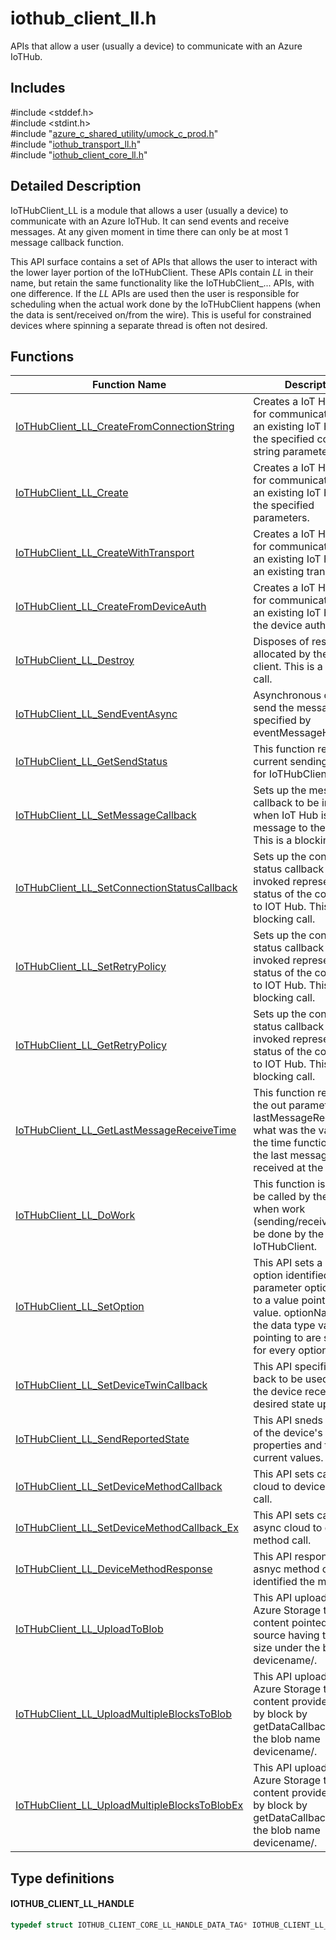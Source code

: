 # iothub_client_ll.h 

APIs that allow a user (usually a device) to communicate with an Azure IoTHub.

## Includes

\#include <stddef.h>  
\#include <stdint.h>  
\#include "[azure_c_shared_utility/umock_c_prod.h](iot-c-ref-umock-c-prod-h.md)"  
\#include "[iothub_transport_ll.h](iot-c-ref-iothub-transport-ll-h.md)"  
\#include "[iothub_client_core_ll.h](iot-c-ref-iothub-client-core-ll-h.md)"  

## Detailed Description

IoTHubClient_LL is a module that allows a user (usually a device) to communicate with an Azure IoTHub. It can send events and receive messages. At any given moment in time there can only be at most 1 message callback function.

This API surface contains a set of APIs that allows the user to interact with the lower layer portion of the IoTHubClient. These APIs contain _LL_ in their name, but retain the same functionality like the IoTHubClient_... APIs, with one difference. If the _LL_ APIs are used then the user is responsible for scheduling when the actual work done by the IoTHubClient happens (when the data is sent/received on/from the wire). This is useful for constrained devices where spinning a separate thread is often not desired.

## Functions

Function Name                  | Description                                
--------------------------------|---------------------------------------------
[IoTHubClient_LL_CreateFromConnectionString](./iot-c-ref-iothub-client-ll-h/iothubclient-ll-createfromconnectionstring.md)            | Creates a IoT Hub client for communication with an existing IoT Hub using the specified connection string parameter.
[IoTHubClient_LL_Create](./iot-c-ref-iothub-client-ll-h/iothubclient-ll-create.md)            | Creates a IoT Hub client for communication with an existing IoT Hub using the specified parameters.
[IoTHubClient_LL_CreateWithTransport](./iot-c-ref-iothub-client-ll-h/iothubclient-ll-createwithtransport.md)            | Creates a IoT Hub client for communication with an existing IoT Hub using an existing transport.
[IoTHubClient_LL_CreateFromDeviceAuth](./iot-c-ref-iothub-client-ll-h/iothubclient-ll-createfromdeviceauth.md)            | Creates a IoT Hub client for communication with an existing IoT Hub using the device auth module.
[IoTHubClient_LL_Destroy](./iot-c-ref-iothub-client-ll-h/iothubclient-ll-destroy.md)            | Disposes of resources allocated by the IoT Hub client. This is a blocking call.
[IoTHubClient_LL_SendEventAsync](./iot-c-ref-iothub-client-ll-h/iothubclient-ll-sendeventasync.md)            | Asynchronous call to send the message specified by eventMessageHandle.
[IoTHubClient_LL_GetSendStatus](./iot-c-ref-iothub-client-ll-h/iothubclient-ll-getsendstatus.md)            | This function returns the current sending status for IoTHubClient.
[IoTHubClient_LL_SetMessageCallback](./iot-c-ref-iothub-client-ll-h/iothubclient-ll-setmessagecallback.md)            | Sets up the message callback to be invoked when IoT Hub issues a message to the device. This is a blocking call.
[IoTHubClient_LL_SetConnectionStatusCallback](./iot-c-ref-iothub-client-ll-h/iothubclient-ll-setconnectionstatuscallback.md)            | Sets up the connection status callback to be invoked representing the status of the connection to IOT Hub. This is a blocking call.
[IoTHubClient_LL_SetRetryPolicy](./iot-c-ref-iothub-client-ll-h/iothubclient-ll-setretrypolicy.md)            | Sets up the connection status callback to be invoked representing the status of the connection to IOT Hub. This is a blocking call.
[IoTHubClient_LL_GetRetryPolicy](./iot-c-ref-iothub-client-ll-h/iothubclient-ll-getretrypolicy.md)            | Sets up the connection status callback to be invoked representing the status of the connection to IOT Hub. This is a blocking call.
[IoTHubClient_LL_GetLastMessageReceiveTime](./iot-c-ref-iothub-client-ll-h/iothubclient-ll-getlastmessagereceivetime.md)            | This function returns in the out parameter lastMessageReceiveTime what was the value of the time function when the last message was received at the client.
[IoTHubClient_LL_DoWork](./iot-c-ref-iothub-client-ll-h/iothubclient-ll-dowork.md)            | This function is meant to be called by the user when work (sending/receiving) can be done by the IoTHubClient.
[IoTHubClient_LL_SetOption](./iot-c-ref-iothub-client-ll-h/iothubclient-ll-setoption.md)            | This API sets a runtime option identified by parameter optionName to a value pointed to by value. optionName and the data type value is pointing to are specific for every option.
[IoTHubClient_LL_SetDeviceTwinCallback](./iot-c-ref-iothub-client-ll-h/iothubclient-ll-setdevicetwincallback.md)            | This API specifies a call back to be used when the device receives a desired state update.
[IoTHubClient_LL_SendReportedState](./iot-c-ref-iothub-client-ll-h/iothubclient-ll-sendreportedstate.md)            | This API sneds a report of the device's properties and their current values.
[IoTHubClient_LL_SetDeviceMethodCallback](./iot-c-ref-iothub-client-ll-h/iothubclient-ll-setdevicemethodcallback.md)            | This API sets callback for cloud to device method call.
[IoTHubClient_LL_SetDeviceMethodCallback_Ex](./iot-c-ref-iothub-client-ll-h/iothubclient-ll-setdevicemethodcallback-ex.md)            | This API sets callback for async cloud to device method call.
[IoTHubClient_LL_DeviceMethodResponse](./iot-c-ref-iothub-client-ll-h/iothubclient-ll-devicemethodresponse.md)            | This API responses to a asnyc method callback identified the methodId.
[IoTHubClient_LL_UploadToBlob](./iot-c-ref-iothub-client-ll-h/iothubclient-ll-uploadtoblob.md)            | This API uploads to Azure Storage the content pointed to by source having the size size under the blob name devicename/.
[IoTHubClient_LL_UploadMultipleBlocksToBlob](./iot-c-ref-iothub-client-ll-h/iothubclient-ll-uploadmultipleblockstoblob.md)            | This API uploads to Azure Storage the content provided block by block by getDataCallback under the blob name devicename/.
[IoTHubClient_LL_UploadMultipleBlocksToBlobEx](./iot-c-ref-iothub-client-ll-h/iothubclient-ll-uploadmultipleblockstoblobex.md)            | This API uploads to Azure Storage the content provided block by block by getDataCallback under the blob name devicename/.

## Type definitions

#### IOTHUB_CLIENT_LL_HANDLE

```C
typedef struct IOTHUB_CLIENT_CORE_LL_HANDLE_DATA_TAG* IOTHUB_CLIENT_LL_HANDLE;
```

